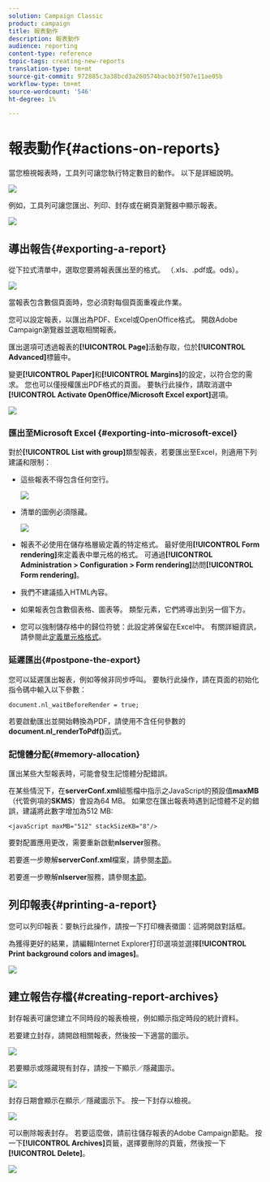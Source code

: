 ```yaml
---
solution: Campaign Classic
product: campaign
title: 報表動作
description: 報表動作
audience: reporting
content-type: reference
topic-tags: creating-new-reports
translation-type: tm+mt
source-git-commit: 972885c3a38bcd3a260574bacbb3f507e11ae05b
workflow-type: tm+mt
source-wordcount: '546'
ht-degree: 1%

---
```



# 報表動作{#actions-on-reports}

當您檢視報表時，工具列可讓您執行特定數目的動作。 以下是詳細說明。

![](assets/s_ncs_advuser_report_wizard_2.png)

例如，工具列可讓您匯出、列印、封存或在網頁瀏覽器中顯示報表。

![](assets/s_ncs_advuser_report_wizard_04.png)

## 導出報告{#exporting-a-report}

從下拉式清單中，選取您要將報表匯出至的格式。 （.xls、.pdf或。ods）。

![](assets/s_ncs_advuser_report_wizard_06.png)

當報表包含數個頁面時，您必須對每個頁面重複此作業。

您可以設定報表，以匯出為PDF、Excel或OpenOffice格式。 開啟Adobe Campaign瀏覽器並選取相關報表。

匯出選項可透過報表的&#x200B;**[!UICONTROL Page]**&#x200B;活動存取，位於&#x200B;**[!UICONTROL Advanced]**&#x200B;標籤中。

變更&#x200B;**[!UICONTROL Paper]**&#x200B;和&#x200B;**[!UICONTROL Margins]**&#x200B;的設定，以符合您的需求。 您也可以僅授權匯出PDF格式的頁面。 要執行此操作，請取消選中&#x200B;**[!UICONTROL Activate OpenOffice/Microsoft Excel export]**&#x200B;選項。

![](assets/s_ncs_advuser_report_wizard_021.png)

### 匯出至Microsoft Excel {#exporting-into-microsoft-excel}

對於&#x200B;**[!UICONTROL List with group]**&#x200B;類型報表，若要匯出至Excel，則適用下列建議和限制：

* 這些報表不得包含任何空行。

   ![](assets/export_limitations_remove_empty_line.png)

* 清單的圖例必須隱藏。

   ![](assets/export_limitations_hide_label.png)

* 報表不必使用在儲存格層級定義的特定格式。 最好使用&#x200B;**[!UICONTROL Form rendering]**&#x200B;來定義表中單元格的格式。 可通過&#x200B;**[!UICONTROL Administration > Configuration > Form rendering]**&#x200B;訪問&#x200B;**[!UICONTROL Form rendering]**。
* 我們不建議插入HTML內容。
* 如果報表包含數個表格、圖表等。 類型元素，它們將導出到另一個下方。
* 您可以強制儲存格中的歸位符號：此設定將保留在Excel中。 有關詳細資訊，請參閱此[定義單元格格式](../../reporting/using/creating-a-table.md#defining-cell-format)。

### 延遲匯出{#postpone-the-export}

您可以延遲匯出報表，例如等候非同步呼叫。 要執行此操作，請在頁面的初始化指令碼中輸入以下參數：

```
document.nl_waitBeforeRender = true;
```

若要啟動匯出並開始轉換為PDF，請使用不含任何參數的&#x200B;**document.nl_renderToPdf()**&#x200B;函式。

### 記憶體分配{#memory-allocation}

匯出某些大型報表時，可能會發生記憶體分配錯誤。

在某些情況下，在&#x200B;**serverConf.xml**&#x200B;組態檔中指示之JavaScript的預設值&#x200B;**maxMB**（代管例項的&#x200B;**SKMS**）會設為64 MB。 如果您在匯出報表時遇到記憶體不足的錯誤，建議將此數字增加為512 MB:

```
<javaScript maxMB="512" stackSizeKB="8"/>
```

要對配置應用更改，需要重新啟動&#x200B;**nlserver**&#x200B;服務。

若要進一步瞭解&#x200B;**serverConf.xml**&#x200B;檔案，請參閱[本節](../../production/using/configuration-principle.md)。

若要進一步瞭解&#x200B;**nlserver**&#x200B;服務，請參閱[本節](../../production/using/administration.md)。

## 列印報表{#printing-a-report}

您可以列印報表：要執行此操作，請按一下打印機表徵圖：這將開啟對話框。

為獲得更好的結果，請編輯Internet Explorer打印選項並選擇&#x200B;**[!UICONTROL Print background colors and images]**。

![](assets/s_ncs_advuser_report_print_options.png)

## 建立報告存檔{#creating-report-archives}

封存報表可讓您建立不同時段的報表檢視，例如顯示指定時段的統計資料。

若要建立封存，請開啟相關報表，然後按一下適當的圖示。

![](assets/s_ncs_advuser_report_wizard_07.png)

若要顯示或隱藏現有封存，請按一下顯示／隱藏圖示。

![](assets/s_ncs_advuser_report_history_06.png)

封存日期會顯示在顯示／隱藏圖示下。 按一下封存以檢視。

![](assets/s_ncs_advuser_report_history_04.png)

可以刪除報表封存。 若要這麼做，請前往儲存報表的Adobe Campaign節點。 按一下&#x200B;**[!UICONTROL Archives]**&#x200B;頁籤，選擇要刪除的頁籤，然後按一下&#x200B;**[!UICONTROL Delete]**。

![](assets/s_ncs_advuser_report_history_01.png)

